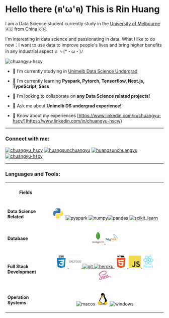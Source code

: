# Hello there (ฅ'ω'ฅ) This is Rin Huang

I am a Data Science student currently study in the [University of Melbourne](https://www.unimelb.edu.au/) 🇦🇺 from China 🇨🇳.

I'm interesting in data science and passionating in data. What I like to do now：I want to use data to improve people's lives and bring higher benefits in any industrial aspect ♬ヽ(*・ω・)ﾉ

<p align="left"> <img src="https://komarev.com/ghpvc/?username=chuangyu-hscy&label=Profile%20views&color=0e75b6&style=flat" alt="chuangyu-hscy" /> </p>

- 🔭 I’m currently studying in [Unimelb Data Science Undergrad](https://study.unimelb.edu.au/find/courses/major/data-science/)

- 🌱 I’m currently learning **Pyspark, Pytorch, Tensorflow, Next.js, TypeScript, Sass**

- 👯 I’m looking to collaborate on **any Data Science related projects!**

- 💬 Ask me about **Unimelb DS undergrad experience!**

- 📄 Know about my experiences [https://www.linkedin.com/in/chuangyu-hscy/](https://www.linkedin.com/in/chuangyu-hscy/)

---

<h3 align="left">Connect with me:</h3>
<p align="left">
<a href="https://twitter.com/chuangyu_hscy" target="blank"><img align="center" src="https://raw.githubusercontent.com/rahuldkjain/github-profile-readme-generator/master/src/images/icons/Social/twitter.svg" alt="chuangyu_hscy" height="30" width="40" /></a>
<a href="https://linkedin.com/in/huangsunchuangyu" target="blank"><img align="center" src="https://raw.githubusercontent.com/rahuldkjain/github-profile-readme-generator/master/src/images/icons/Social/linked-in-alt.svg" alt="huangsunchuangyu" height="30" width="40" /></a>
<a href="https://fb.com/huangsunchuangyu" target="blank"><img align="center" src="https://raw.githubusercontent.com/rahuldkjain/github-profile-readme-generator/master/src/images/icons/Social/facebook.svg" alt="huangsunchuangyu" height="30" width="40" /></a>
<a href="https://instagram.com/chuangyu-hscy" target="blank"><img align="center" src="https://raw.githubusercontent.com/rahuldkjain/github-profile-readme-generator/master/src/images/icons/Social/instagram.svg" alt="chuangyu-hscy" height="30" width="40" /></a>
</p>

---

<h3 align="left">Languages and Tools:</h3>

<table align='center'>
 <tr>
  <th><h4>Fields</h4></th>
  <th><img width="882" height="1"></th>
 </tr>
  <tr>
    <td><h4>Data Science Related</h4></td>
    <td><p align="center">  <a href="https://www.python.org" target="_blank"> <img src="https://raw.githubusercontent.com/devicons/devicon/master/icons/python/python-original.svg" alt="python" width="40" height="40"/> </a><img src="https://upload.wikimedia.org/wikipedia/commons/thumb/f/f3/Apache_Spark_logo.svg/1280px-Apache_Spark_logo.svg.png" alt="pyspark" width="80" height="40"/> <img src="https://user-images.githubusercontent.com/98330/63813335-20cd4b80-c8e2-11e9-9c04-e4dbf7285aa1.png" alt="numpy" width="40" height="40"/><img src="https://upload.wikimedia.org/wikipedia/commons/thumb/2/22/Pandas_mark.svg/1200px-Pandas_mark.svg.png" alt="pandas" width="40" height="40"/> <a href="https://scikit-learn.org/" target="_blank"> <img src="https://upload.wikimedia.org/wikipedia/commons/0/05/Scikit_learn_logo_small.svg" alt="scikit_learn" width="40" height="40"/> </a> </p></td>
<!--  <a href="https://pytorch.org/" target="_blank"> <img src="https://www.vectorlogo.zone/logos/pytorch/pytorch-icon.svg" alt="pytorch" width="40" height="40"/> </a>  <a href="https://www.tensorflow.org" target="_blank"> <img src="https://www.vectorlogo.zone/logos/tensorflow/tensorflow-icon.svg" alt="tensorflow" width="40" height="40"/> </a> -->
  </tr>
  <tr>
    <td><h4>Database</h4></td>
    <td><p align="center"><a href="https://www.mongodb.com/" target="_blank"> <img src="https://raw.githubusercontent.com/devicons/devicon/master/icons/mongodb/mongodb-original-wordmark.svg" alt="mongodb" width="40" height="40"/> </a> <a href="https://www.mysql.com/" target="_blank"> <img src="https://raw.githubusercontent.com/devicons/devicon/master/icons/mysql/mysql-original-wordmark.svg" alt="mysql" width="40" height="40"/> </a></p></td>
  </tr>
  
  </tr>
  <tr>
    <td><h4>Full Stack Development</h4></td>
    <td><p align="center"> <a href="https://www.w3schools.com/css/" target="_blank"> <img src="https://raw.githubusercontent.com/devicons/devicon/master/icons/css3/css3-original-wordmark.svg" alt="css3" width="40" height="40"/> </a> <a href="https://expressjs.com" target="_blank"> <img src="https://raw.githubusercontent.com/devicons/devicon/master/icons/express/express-original-wordmark.svg" alt="express" width="40" height="40"/> </a> <a href="https://git-scm.com/" target="_blank"> <img src="https://www.vectorlogo.zone/logos/git-scm/git-scm-icon.svg" alt="git" width="40" height="40"/> </a> <a href="https://heroku.com" target="_blank"> <img src="https://www.vectorlogo.zone/logos/heroku/heroku-icon.svg" alt="heroku" width="40" height="40"/> </a> <a href="https://www.w3.org/html/" target="_blank"> <img src="https://raw.githubusercontent.com/devicons/devicon/master/icons/html5/html5-original-wordmark.svg" alt="html5" width="40" height="40"/> </a> <a href="https://developer.mozilla.org/en-US/docs/Web/JavaScript" target="_blank"> <img src="https://raw.githubusercontent.com/devicons/devicon/master/icons/javascript/javascript-original.svg" alt="javascript" width="40" height="40"/><a href="https://reactjs.org/" target="_blank"> <img src="https://raw.githubusercontent.com/devicons/devicon/master/icons/react/react-original-wordmark.svg" alt="react" width="40" height="40"/> </a> <a href="https://sass-lang.com" target="_blank"> <img src="https://raw.githubusercontent.com/devicons/devicon/master/icons/sass/sass-original.svg" alt="sass" width="40" height="40"/> </a></p> </td>
  </tr>
  
  </tr>
  <tr>
    <td><h4>Operation Systems</h4></td>
    <td><p align="center"><img src="https://upload.wikimedia.org/wikipedia/commons/c/c9/Finder_Icon_macOS_Big_Sur.png" alt="macos" width="40" height="40"/> <a href="https://www.linux.org/" target="_blank"> <img src="https://raw.githubusercontent.com/devicons/devicon/master/icons/linux/linux-original.svg" alt="linux" width="40" height="40"/> </a> <img src="https://upload.wikimedia.org/wikipedia/commons/c/c7/Windows_logo_-_2012.png" alt="windows" width="35" height="40"/></p></td>
  </tr>
</table>


<!-- ---

<p><img align="center" src="https://github-readme-stats.vercel.app/api/top-langs?username=chuangyu-hscy&show_icons=true&locale=en&layout=compact" alt="chuangyu-hscy" /></p>

<p>&nbsp;<img align="center" src="https://github-readme-stats.vercel.app/api?username=chuangyu-hscy&show_icons=true&locale=en" alt="chuangyu-hscy" /></p>

<p><img align="center" src="https://github-readme-streak-stats.herokuapp.com/?user=chuangyu-hscy&" alt="chuangyu-hscy" /></p>
 -->
